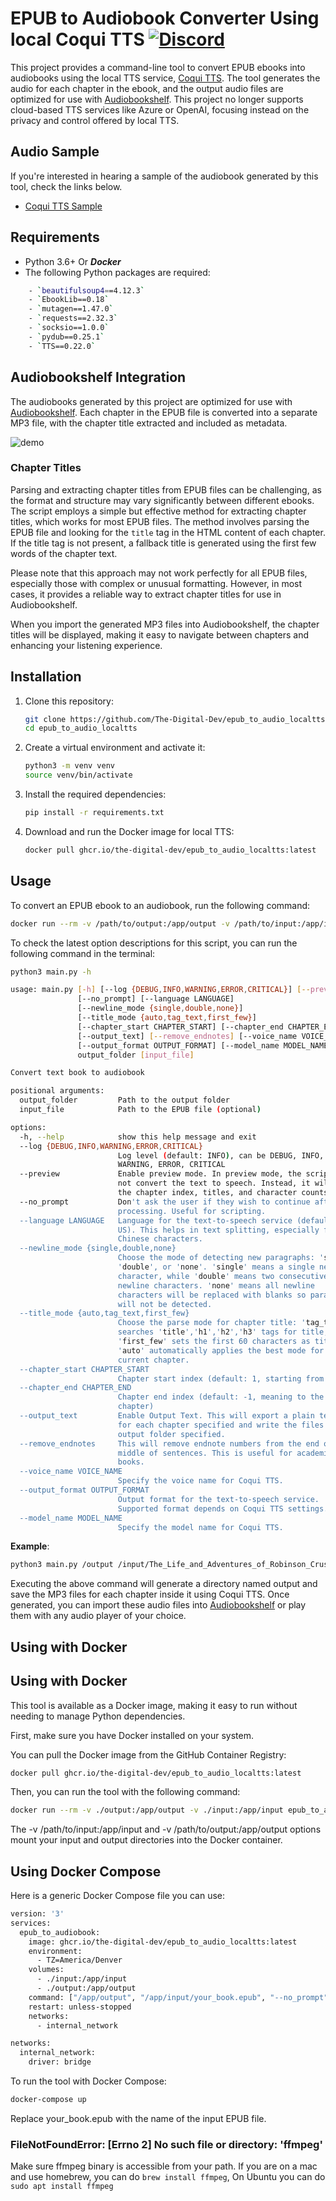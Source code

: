 # EPUB to Audiobook Converter Using local Coqui TTS [![Discord](https://img.shields.io/discord/1177631634724491385?label=Discord&logo=discord&logoColor=white)](https://discord.com/invite/pgp2G8zhS7)


This project provides a command-line tool to convert EPUB ebooks into audiobooks using the local TTS service, [Coqui TTS](https://github.com/coqui-ai/TTS). The tool generates the audio for each chapter in the ebook, and the output audio files are optimized for use with [Audiobookshelf](https://github.com/advplyr/audiobookshelf). This project no longer supports cloud-based TTS services like Azure or OpenAI, focusing instead on the privacy and control offered by local TTS.

## Audio Sample

If you're interested in hearing a sample of the audiobook generated by this tool, check the links below. 

- [Coqui TTS Sample](https://audio.com/paudi/audio/0008-chapter-vii-agricultural-experience)

## Requirements

- Python 3.6+ Or ***Docker***
- The following Python packages are required:
```bash
    - `beautifulsoup4==4.12.3`
    - `EbookLib==0.18`
    - `mutagen==1.47.0`
    - `requests==2.32.3`
    - `socksio==1.0.0`
    - `pydub==0.25.1`
    - `TTS==0.22.0`
```
## Audiobookshelf Integration

The audiobooks generated by this project are optimized for use with [Audiobookshelf](https://github.com/advplyr/audiobookshelf). Each chapter in the EPUB file is converted into a separate MP3 file, with the chapter title extracted and included as metadata.

![demo](./examples/audiobookshelf.png)

### Chapter Titles

Parsing and extracting chapter titles from EPUB files can be challenging, as the format and structure may vary significantly between different ebooks. The script employs a simple but effective method for extracting chapter titles, which works for most EPUB files. The method involves parsing the EPUB file and looking for the `title` tag in the HTML content of each chapter. If the title tag is not present, a fallback title is generated using the first few words of the chapter text.

Please note that this approach may not work perfectly for all EPUB files, especially those with complex or unusual formatting. However, in most cases, it provides a reliable way to extract chapter titles for use in Audiobookshelf.

When you import the generated MP3 files into Audiobookshelf, the chapter titles will be displayed, making it easy to navigate between chapters and enhancing your listening experience.

## Installation

1. Clone this repository:

    ```bash
    git clone https://github.com/The-Digital-Dev/epub_to_audio_localtts.git
    cd epub_to_audio_localtts
    ```

2. Create a virtual environment and activate it:

    ```bash
    python3 -m venv venv
    source venv/bin/activate
    ```

3. Install the required dependencies:

    ```bash
    pip install -r requirements.txt
    ```

4. Download and run the Docker image for local TTS:

    ```bash
    docker pull ghcr.io/the-digital-dev/epub_to_audio_localtts:latest
    ```

## Usage

To convert an EPUB ebook to an audiobook, run the following command:

```bash
docker run --rm -v /path/to/output:/app/output -v /path/to/input:/app/input epub_to_audio_localtts:latest /app/output "/app/input/your_book.epub" --no_prompt
```

To check the latest option descriptions for this script, you can run the following command in the terminal:
```bash
python3 main.py -h
```
```bash
usage: main.py [-h] [--log {DEBUG,INFO,WARNING,ERROR,CRITICAL}] [--preview]
               [--no_prompt] [--language LANGUAGE]
               [--newline_mode {single,double,none}]
               [--title_mode {auto,tag_text,first_few}]
               [--chapter_start CHAPTER_START] [--chapter_end CHAPTER_END]
               [--output_text] [--remove_endnotes] [--voice_name VOICE_NAME]
               [--output_format OUTPUT_FORMAT] [--model_name MODEL_NAME]
               output_folder [input_file]

Convert text book to audiobook

positional arguments:
  output_folder         Path to the output folder
  input_file            Path to the EPUB file (optional)

options:
  -h, --help            show this help message and exit
  --log {DEBUG,INFO,WARNING,ERROR,CRITICAL}
                        Log level (default: INFO), can be DEBUG, INFO,
                        WARNING, ERROR, CRITICAL
  --preview             Enable preview mode. In preview mode, the script will
                        not convert the text to speech. Instead, it will print
                        the chapter index, titles, and character counts.
  --no_prompt           Don't ask the user if they wish to continue after
                        processing. Useful for scripting.
  --language LANGUAGE   Language for the text-to-speech service (default: en-
                        US). This helps in text splitting, especially for
                        Chinese characters.
  --newline_mode {single,double,none}
                        Choose the mode of detecting new paragraphs: 'single',
                        'double', or 'none'. 'single' means a single newline
                        character, while 'double' means two consecutive
                        newline characters. 'none' means all newline
                        characters will be replaced with blanks so paragraphs
                        will not be detected.
  --title_mode {auto,tag_text,first_few}
                        Choose the parse mode for chapter title: 'tag_text'
                        searches 'title','h1','h2','h3' tags for title,
                        'first_few' sets the first 60 characters as title,
                        'auto' automatically applies the best mode for the
                        current chapter.
  --chapter_start CHAPTER_START
                        Chapter start index (default: 1, starting from 1)
  --chapter_end CHAPTER_END
                        Chapter end index (default: -1, meaning to the last
                        chapter)
  --output_text         Enable Output Text. This will export a plain text file
                        for each chapter specified and write the files to the
                        output folder specified.
  --remove_endnotes     This will remove endnote numbers from the end or
                        middle of sentences. This is useful for academic
                        books.
  --voice_name VOICE_NAME
                        Specify the voice name for Coqui TTS.
  --output_format OUTPUT_FORMAT
                        Output format for the text-to-speech service.
                        Supported format depends on Coqui TTS settings.
  --model_name MODEL_NAME
                        Specify the model name for Coqui TTS.
```
**Example**:

```bash
python3 main.py /output /input/The_Life_and_Adventures_of_Robinson_Crusoe.epub --no_prompt
```

Executing the above command will generate a directory named output and save the MP3 files for each chapter inside it using Coqui TTS. Once generated, you can import these audio files into [Audiobookshelf](https://github.com/advplyr/audiobookshelf) or play them with any audio player of your choice.

## Using with Docker

## Using with Docker

This tool is available as a Docker image, making it easy to run without needing to manage Python dependencies.

First, make sure you have Docker installed on your system.

You can pull the Docker image from the GitHub Container Registry:

```bash
docker pull ghcr.io/the-digital-dev/epub_to_audio_localtts:latest
```

Then, you can run the tool with the following command:
```bash
docker run --rm -v ./output:/app/output -v ./input:/app/input epub_to_audio_localtts:latest /app/output "/app/input/filename.epub" --no_prompt
```

The -v /path/to/input:/app/input and -v /path/to/output:/app/output options mount your input and output directories into the Docker container.

## Using Docker Compose
Here is a generic Docker Compose file you can use:

```bash
version: '3'
services:
  epub_to_audiobook:
    image: ghcr.io/the-digital-dev/epub_to_audio_localtts:latest
    environment:
      - TZ=America/Denver
    volumes:
      - ./input:/app/input
      - ./output:/app/output
    command: ["/app/output", "/app/input/your_book.epub", "--no_prompt"]
    restart: unless-stopped
    networks:
      - internal_network

networks:
  internal_network:
    driver: bridge
```

To run the tool with Docker Compose:

```bash
docker-compose up
```
Replace your_book.epub with the name of the input EPUB file.

### FileNotFoundError: [Errno 2] No such file or directory: 'ffmpeg'

Make sure ffmpeg binary is accessible from your path. If you are on a mac and use homebrew, you can do `brew install ffmpeg`, On Ubuntu you can do `sudo apt install ffmpeg`